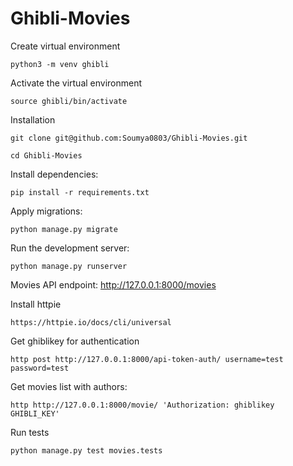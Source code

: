# Ghibli-Movies
Create virtual environment

`python3 -m venv ghibli`  

Activate the virtual environment 

`source ghibli/bin/activate`

Installation

`git clone git@github.com:Soumya0803/Ghibli-Movies.git`

`cd Ghibli-Movies`

Install dependencies:

`pip install -r requirements.txt`

Apply migrations:

`python manage.py migrate`

Run the development server:

`python manage.py runserver`

Movies API endpoint: http://127.0.0.1:8000/movies

Install httpie 

`https://httpie.io/docs/cli/universal`

Get ghiblikey for authentication

`http post http://127.0.0.1:8000/api-token-auth/ username=test password=test`                       

Get movies list with authors:

`http http://127.0.0.1:8000/movie/ 'Authorization: ghiblikey GHIBLI_KEY'`

Run tests

`python manage.py test movies.tests`

